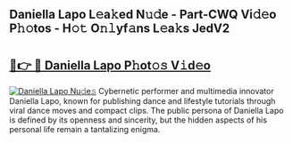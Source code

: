 ## Daniella Lapo L𝚎a𝚔ed N𝚞𝚍e - Part-CWQ Vi𝚍𝚎o P𝚑𝚘tos - H𝚘𝚝 O𝚗𝚕yf𝚊ns L𝚎a𝚔s JedV2

# <h2><a href="http://kfat4t.oniu.top/?m=Daniella+Lapo">🔗👉 🔴 Daniella Lapo P𝚑ot𝚘𝚜 V𝚒d𝚎o</a></h2>

[![Daniella Lapo Nu𝚍e𝚜](https://i.imgur.com/0qMVB7G.gif)](http://kfat4t.oniu.top/?m=Daniella+Lapo)
Cybernetic performer and multimedia innovator Daniella Lapo, known for publishing dance and lifestyle tutorials through viral dance moves and compact clips. The public persona of Daniella Lapo is defined by its openness and sincerity, but the hidden aspects of his personal life remain a tantalizing enigma.  
